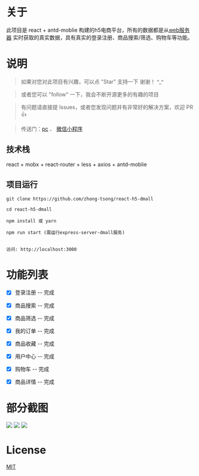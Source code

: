 
# 关于

此项目是 react + antd-moblie 构建的h5电商平台，所有的数据都是从[web服务器](https://github.com/zhong-tsong/express-server-dmall) 实时获取的真实数据，具有真实的登录注册、商品搜索/筛选、购物车等功能。


# 说明

>  如果对您对此项目有兴趣，可以点 "Star" 支持一下 谢谢！ ^_^

>  或者您可以 "follow" 一下，我会不断开源更多的有趣的项目

>  有问题请直接提 Issues，或者您发现问题并有非常好的解决方案，欢迎 PR 👍

>  传送门：[pc](https://github.com/zhong-tsong/react-pc-dmall)  、 [微信小程序](https://github.com/zhong-tsong/taro-wx-dmall)



## 技术栈

react + mobx + react-router + less + axios + antd-moblie


## 项目运行


```
git clone https://github.com/zhong-tsong/react-h5-dmall  

cd react-h5-dmall  

npm install 或 yarn

npm run start (需运行express-server-dmall服务)


访问: http://localhost:3000

```


# 功能列表

- [x] 登录注册 -- 完成
- [x] 商品搜索 -- 完成
- [x] 商品筛选 -- 完成
- [x] 我的订单 -- 完成
- [x] 商品收藏 -- 完成
- [x] 用户中心 -- 完成
- [x] 购物车 -- 完成
- [x] 商品详情 -- 完成


# 部分截图


<img src="https://github.com/zhong-tsong/react-h5-dmall/blob/master/preview/home.png"/>

<img src="https://github.com/zhong-tsong/react-h5-dmall/blob/master/preview/products.png"/>

<img src="https://github.com/zhong-tsong/react-h5-dmall/blob/master/preview/cart.png"/>


# License

[MIT](https://github.com/zhong-tsong/react-h5-dmall/blob/master/LICENSE)

